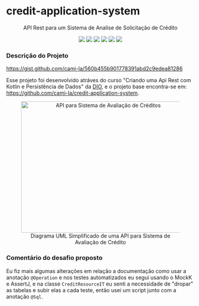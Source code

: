 <h1>credit-application-system</h1>
<p align="center">API Rest para um Sistema de Analise de Solicitação de Crédito</p>
<p align="center">
     <a alt="Java">
        <img src="https://img.shields.io/badge/Java-v17-blue.svg" />
    </a>
    <a alt="Kotlin">
        <img src="https://img.shields.io/badge/Kotlin-v1.9.21-purple.svg" />
    </a>
    <a alt="Spring Boot">
        <img src="https://img.shields.io/badge/Spring%20Boot-v3.2.1-brightgreen.svg" />
    </a>
    <a alt="Gradle">
        <img src="https://img.shields.io/badge/Gradle-v7.6-lightgreen.svg" />
    </a>
    <a alt="H2 ">
        <img src="https://img.shields.io/badge/H2-v2.1.214-darkblue.svg" />
    </a>
    <a alt="Flyway">
        <img src="https://img.shields.io/badge/Flyway-v9.5.1-red.svg">
    </a>
</p>

<h3>Descrição do Projeto</h3>
<p><a href="https://gist.github.com/cami-la/560b455b901778391abd2c9edea81286">https://gist.github.com/cami-la/560b455b901778391abd2c9edea81286</a></p>
<p>Esse projeto foi desenvolvido atráves do curso "Criando uma Api Rest com Kotlin e Persistência de Dados" da <a href="https://web.dio.me/">DIO</a>, e o projeto base encontra-se em: <a href="https://github.com/cami-la/credit-application-system">https://github.com/cami-la/credit-application-system</a>.</p>

<figure>
<p align="center">
  <img src="https://i.imgur.com/7phya16.png" height="350" width="450" alt="API para Sistema de Avaliação de Créditos"/><br>
  Diagrama UML Simplificado de uma API para Sistema de Avaliação de Crédito
</p>
</figure>

<h3>Comentário do desafio proposto</h3>
<p>Eu fiz mais algumas alterações em relação a documentação como usar a anotação <code>@Operation</code> e nos testes automatizados eu segui usando o MockK e AssertJ, e na classe <code>CreditResourceIT</code> eu senti a necessidade
de "dropar" as tabelas e subir elas a cada teste, então usei um script junto com a anotação <code>@Sql</code>.</p>
